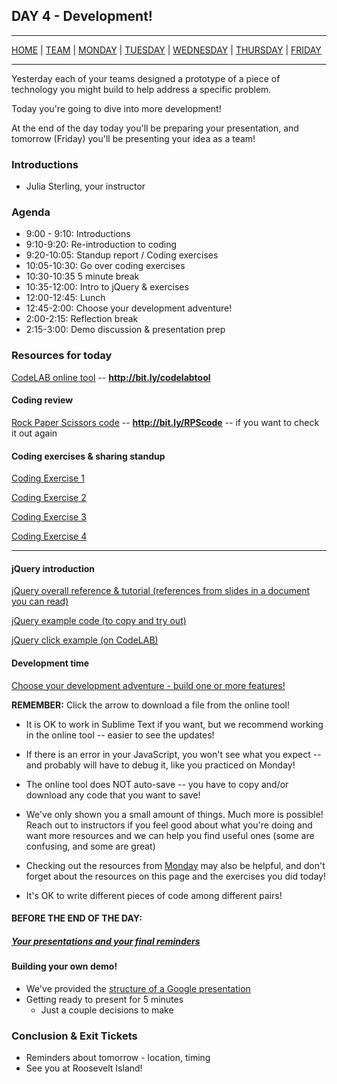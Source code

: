 ## DAY 4 - Development!

---

[HOME](https://witny-summer-guild-2018.github.io/) |
[TEAM](instructors.md) |
[MONDAY](https://witny-summer-guild-2018.github.io/monday) |
[TUESDAY](https://witny-summer-guild-2018.github.io/tuesday) |
[WEDNESDAY](https://witny-summer-guild-2018.github.io/wednesday) |
[THURSDAY](https://witny-summer-guild-2018.github.io/thursday) |
[FRIDAY](https://witny-summer-guild-2018.github.io/friday)

---

Yesterday each of your teams designed a prototype of a piece of technology you might build to help address a specific problem.

Today you're going to dive into more development!

At the end of the day today you'll be preparing your presentation, and tomorrow (Friday) you'll be presenting your idea as a team!

### Introductions

* Julia Sterling, your instructor

### Agenda

* 9:00 - 9:10: Introductions
* 9:10-9:20: Re-introduction to coding
* 9:20-10:05: Standup report / Coding exercises
* 10:05-10:30: Go over coding exercises
* 10:30-10:35 5 minute break
* 10:35-12:00: Intro to jQuery & exercises
* 12:00-12:45: Lunch
* 12:45-2:00: Choose your development adventure!
* 2:00-2:15: Reflection break
* 2:15-3:00: Demo discussion & presentation prep


### Resources for today

[CodeLAB online tool](https://www.tutorialrepublic.com/codelab.php?topic=html&file=simple-document) -- **http://bit.ly/codelabtool**

#### Coding review

[Rock Paper Scissors code](http://bit.ly/RPScode) -- **http://bit.ly/RPScode** -- if you want to check it out again

#### Coding exercises & sharing standup

[Coding Exercise 1](day4_intro_ex2.md)

[Coding Exercise 2](js_day_code.md)

[Coding Exercise 3](day4_intro_ex1.md)

[Coding Exercise 4](day4_intro_ex3.md)

---

#### jQuery introduction

[jQuery overall reference & tutorial (references from slides in a document you can read)](https://witny-summer-guild-2018.github.io/day_4_exercise_2.html)

[jQuery example code (to copy and try out)](jquery_ex_code.md)

[jQuery click example (on CodeLAB)](https://www.tutorialrepublic.com/codelab.php?topic=jquery&file=execute-a-function-on-click-event)

#### Development time

[Choose your development adventure - build one or more features!](https://witny-summer-guild-2018.github.io/day_4_exercise_3.html)

**REMEMBER:** Click the arrow to download a file from the online tool!

* It is OK to work in Sublime Text if you want, but we recommend working in the online tool -- easier to see the updates!

* If there is an error in your JavaScript, you won't see what you expect -- and probably will have to debug it, like you practiced on Monday!

* The online tool does NOT auto-save -- you have to copy and/or download any code that you want to save!

* We've only shown you a small amount of things. Much more is possible! Reach out to instructors if you feel good about what you're doing and want more resources and we can help you find useful ones (some are confusing, and some are great)

* Checking out the resources from [Monday](monday.md) may also be helpful, and don't forget about the resources on this page and the exercises you did today!

* It's OK to write different pieces of code among different pairs!


#### **BEFORE THE END OF THE DAY:**

##### [Your presentations and your final reminders](final_reminders.md)

#### Building your own demo!

* We've provided the [structure of a Google presentation](google_presentation.md)
* Getting ready to present for 5 minutes
  * Just a couple decisions to make

### Conclusion & Exit Tickets

* Reminders about tomorrow - location, timing
* See you at Roosevelt Island!
